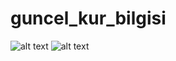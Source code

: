# guncel_kur_bilgisi

![alt text](https://imgur.com/apoVtJK.jpg)
![alt text](https://imgur.com/FyCMxZa.jpg)
